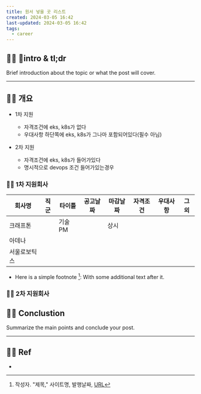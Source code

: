```yaml
---
title: 원서 넣을 곳 리스트
created: 2024-03-05 16:42
last-updated: 2024-03-05 16:42
tags:
  - career
---
```


## 👯‍♂️ intro & tl;dr

Brief introduction about the topic or what the post will cover.

--- 

## 👯‍♂️ 개요 

- 1차 지원
	- 자격조건에 eks, k8s가 없다
	- 우대사항 하단쪽에 eks, k8s가 그나마 포함되어있다(필수 아님)

- 2차 지원
	- 자격조건에 eks, k8s가 들어가있다
	- 명시적으로 devops 조건 들어가있는경우 
	


### 👯‍♂️ 1차 지원회사


| 회사명    | 직군  | 타이틀  | 공고날짜 | 마감날짜 | 자격조건 | 우대사항 | 그외  |
| ------ | --- | ---- | ---- | ---- | ---- | ---- | --- |
| 크래프톤   |     | 기술PM |      | 상시   |      |      |     |
| 아데나    |     |      |      |      |      |      |     |
| 서울로보틱스 |     |      |      |      |      |      |     |

- Here is a simple footnote [^1]:  With some additional text after it.

### 👯‍♂️ 2차 지원회사
## 👯‍♂️ Conclustion

Summarize the main points and conclude your post.

--- 

## 👯‍♂️ Ref

- [^1]:  작성자. "제목," 사이트명, 발행날짜, [URL](www.naver.com)

